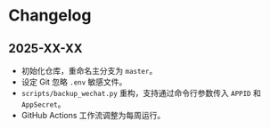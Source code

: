 # Changelog

## 2025-XX-XX

- 初始化仓库，重命名主分支为 `master`。
- 设定 Git 忽略 `.env` 敏感文件。
- `scripts/backup_wechat.py` 重构，支持通过命令行参数传入 `APPID` 和 `AppSecret`。
- GitHub Actions 工作流调整为每周运行。

